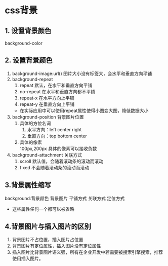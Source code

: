 # css背景
## 1. 设置背景颜色
background-color

## 2. 设置背景颜色
1. background-image:url()  图片大小没有标签大，会水平和垂直方向平铺
2. background-repeat
    1. repeat  默认，在水平和垂直方向平铺
    2. no-repeat  在水平和垂直方向都不平铺
    3. repeat-x  在水平方向上平铺
    4. repeat-y  在垂直方向上平铺
    + 在实际应用中可以使用repeat属性使得小图变大图，降低数据大小
3. background-position 背景图片位置
    1. 具体的方位名词
        1. 水平方向：left center right
        2. 垂直方向：top bottom center
    2. 具体的像素     
        100px,200px  具体的像素可以接收负数
4. background-attachment 关联方式
    1. scroll 默认值，会随着滚动条的滚动而滚动
    2. fixed  不会随着滚动条的滚动而滚动
        
## 3.背景属性缩写
background:背景颜色 背景图片 平铺方式 关联方式 定位方式
+ 这些属性任何一个都可以被省略        

## 4.背景图片与插入图片的区别
1. 背景图片不占位置，插入图片占位置
2. 背景图片有定位属性，插入图片没有定位属性
3. 插入图片比背景图片语义强，所有在企业开发中若需要被搜索引擎搜索，推荐使用插入图片。